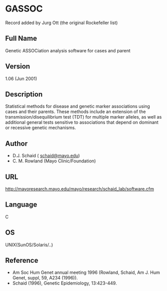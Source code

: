 # GASSOC
Record added by Jurg Ott (the original Rockefeller list)

## Full Name
Genetic ASSOCiation analysis software for cases and parent

## Version
1.06 (Jun 2001)

## Description
Statistical methods for disease and genetic marker associations using cases and their parents. These methods include an extension of the transmission/disequilibrium test (TDT) for multiple marker alleles, as well as additional general tests sensitive to associations that depend on dominant or recessive genetic mechanisms.

## Author
* D.J. Schaid ( schaid@mayo.edu)
* C. M. Rowland (Mayo Clinic/Foundation)

## URL
http://mayoresearch.mayo.edu/mayo/research/schaid_lab/software.cfm

## Language
C

## OS
UNIX(SunOS/Solaris/..)

## Reference
* Am Soc Hum Genet annual meeting 1996 (Rowland, Schaid, Am J. Hum Genet, suppl, 59, A234 (1996)).
* Schaid (1996), Genetic Epidemiology, 13:423-449.